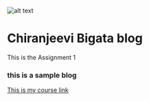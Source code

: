![alt text](http://oi66.tinypic.com/29nuyyb.jpg "Logo Title Text 1")
# Chiranjeevi Bigata blog

This is the Assignment 1

### this is a sample blog

[This is my course link](https://rubigdata.github.io/)



